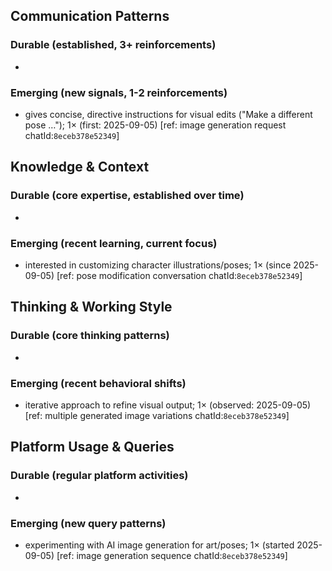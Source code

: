 ## Communication Patterns
### Durable (established, 3+ reinforcements)
- 

### Emerging (new signals, 1-2 reinforcements)
- gives concise, directive instructions for visual edits ("Make a different pose …"); 1× (first: 2025-09-05) [ref: image generation request chatId:`8eceb378e52349`]

## Knowledge & Context
### Durable (core expertise, established over time)
-

### Emerging (recent learning, current focus)
- interested in customizing character illustrations/poses; 1× (since 2025-09-05) [ref: pose modification conversation chatId:`8eceb378e52349`]

## Thinking & Working Style
### Durable (core thinking patterns)
-

### Emerging (recent behavioral shifts)
- iterative approach to refine visual output; 1× (observed: 2025-09-05) [ref: multiple generated image variations chatId:`8eceb378e52349`]

## Platform Usage & Queries
### Durable (regular platform activities)
-

### Emerging (new query patterns)
- experimenting with AI image generation for art/poses; 1× (started 2025-09-05) [ref: image generation sequence chatId:`8eceb378e52349`]